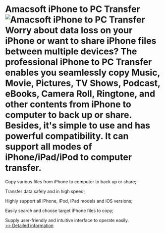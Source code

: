 # Amacsoft iPhone to PC Transfer<br />![Amacsoft iPhone to PC Transfer](https://mycommerce.akamaized.net/api/pimages/P300924581/BIG/300924581.PNG)<br />Worry about data loss on your iPhone or want to share iPhone files between multiple devices? The professional iPhone to PC Transfer enables you seamlessly copy Music, Movie, Pictures, TV Shows, Podcast, eBooks, Camera Roll, Ringtone, and other contents from iPhone to computer to back up or share. Besides, it's simple to use and has powerful compatibility. It can support all modes of iPhone/iPad/iPod to computer transfer.

Copy various files from iPhone to computer to back up or share;

Transfer data safely and in high speed;

Highly support all iPhone, iPod, iPad models and iOS versions;

Easily search and choose target iPhone files to copy;

Supply user-friendly and intuitive interface to operate easily.<br />[>> Detailed information](https://secure.shareit.com/shareit/product.html?productid=300924581&affiliateid=200057808)